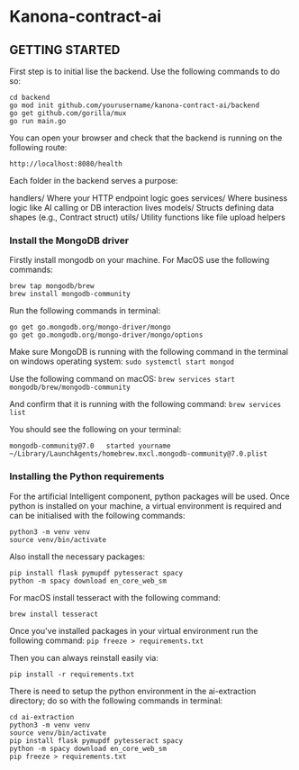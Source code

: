 # Kanona-contract-ai

## GETTING STARTED

First step is to initial lise the backend. Use the following commands to do so:

```
cd backend
go mod init github.com/yourusername/kanona-contract-ai/backend
go get github.com/gorilla/mux
go run main.go
```

You can open your browser and check that the backend is running on the following route:

`http://localhost:8080/health`

Each folder in the backend serves a purpose: 

handlers/	Where your HTTP endpoint logic goes
services/	Where business logic like AI calling or DB interaction lives
models/	Structs defining data shapes (e.g., Contract struct)
utils/	Utility functions like file upload helpers

### Install the MongoDB driver

Firstly install mongodb on your machine. For MacOS use the following commands:

```
brew tap mongodb/brew
brew install mongodb-community
```

Run the following commands in terminal:

```
go get go.mongodb.org/mongo-driver/mongo
go get go.mongodb.org/mongo-driver/mongo/options
```

Make sure MongoDB is running with the following command in the terminal on windows operating system:
`sudo systemctl start mongod`

Use the following command on macOS: 
`brew services start mongodb/brew/mongodb-community`

And confirm that it is running with the following command:
`brew services list`

You should see the following on your terminal:
```Name                     Status  User     File
mongodb-community@7.0   started yourname ~/Library/LaunchAgents/homebrew.mxcl.mongodb-community@7.0.plist
```
### Installing the Python requirements

For the artificial Intelligent component, python packages will be used.
Once python is installed on your machine, a virtual environment is required and can be initialised with the following commands: 

```
python3 -m venv venv
source venv/bin/activate
```

Also install the necessary packages:

```
pip install flask pymupdf pytesseract spacy
python -m spacy download en_core_web_sm
```
For macOS install tesseract with the following command:

```
brew install tesseract
```
Once you've installed packages in your virtual environment run the following command:
`pip freeze > requirements.txt`

Then you can always reinstall easily via:

`pip install -r requirements.txt`

There is need to setup the python environment in the ai-extraction directory; do so with the following commands in terminal:
```
cd ai-extraction
python3 -m venv venv
source venv/bin/activate
pip install flask pymupdf pytesseract spacy
python -m spacy download en_core_web_sm
pip freeze > requirements.txt
```
